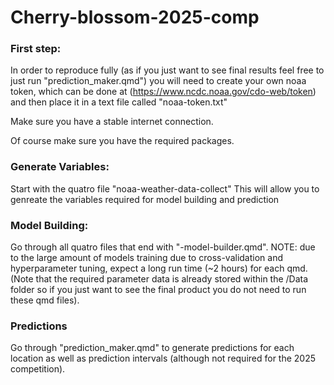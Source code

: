 # Cherry-blossom-2025-comp

### First step:

In order to reproduce fully (as if you just want to see final results feel free to just run "prediction_maker.qmd") you will need to create your own noaa token, which can be done at (https://www.ncdc.noaa.gov/cdo-web/token) and then place it in a text file called "noaa-token.txt"  

Make sure you have a stable internet connection.

Of course make sure you have the required packages.

### Generate Variables:

Start with the quatro file "noaa-weather-data-collect" This will allow you to genreate the variables required for model building and prediction

### Model Building:

Go through all quatro files that end with "-model-builder.qmd". NOTE: due to the large amount of models training due to cross-validation and hyperparameter tuning, expect a long run time (~2 hours) for each qmd. (Note that the required parameter data is already stored within the /Data folder so if you just want to see the final product you do not need to run these qmd files).

### Predictions

Go through "prediction_maker.qmd" to generate predictions for each location as well as prediction intervals (although not required for the 2025 competition).
